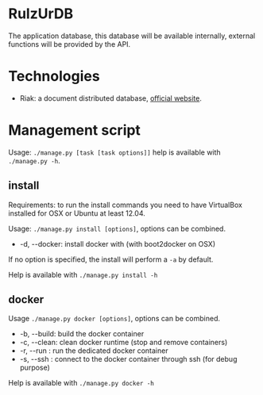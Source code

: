 RulzUrDB
========

The application database, this database will be available internally,
 external functions will be provided by the API.


# Technologies

 * Riak: a document distributed database,
 [official website](http://basho.com/riak/).

# Management script
Usage: `./manage.py [task [task options]]` help is available with
`./manage.py -h`.

## install
Requirements: to run the install commands you need to have VirtualBox installed
 for OSX or Ubuntu at least 12.04.

Usage: `./manage.py install [options]`, options can be combined.

* -d, --docker: install docker with (with boot2docker on OSX)

If no option is specified, the install will perform a `-a` by default.

Help is available with `./manage.py install -h`

## docker
Usage `./manage.py docker [options]`, options can be combined.

* -b, --build: build the docker container
* -c, --clean: clean docker runtime (stop and remove containers)
* -r, --run  : run the dedicated docker container
* -s, --ssh  : connect to the docker container through ssh (for debug purpose)

Help is available with `./manage.py docker -h`
